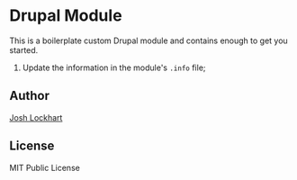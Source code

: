 # Drupal Module

This is a boilerplate custom Drupal module and contains enough to get you started.

1. Update the information in the module's `.info` file;

## Author

[Josh Lockhart](https://github.com/codeguy)

## License

MIT Public License
